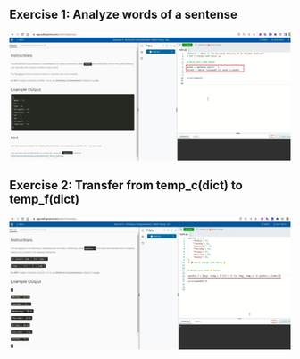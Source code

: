 ## **Exercise 1: Analyze words of a sentense**

![Alt Analize words of a sentense](pic/01.jpg)

## **Exercise 2: Transfer from temp_c(dict) to temp_f(dict)**

![Alt transefer temp_c(dict) to temp_f(dict)](pic/02.jpg)
